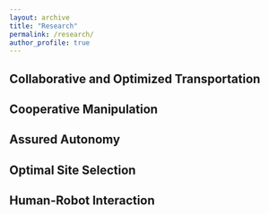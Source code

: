 ```yaml
---
layout: archive
title: "Research"
permalink: /research/
author_profile: true
---
```


## Collaborative and Optimized Transportation

## Cooperative Manipulation

## Assured Autonomy

## Optimal Site Selection

## Human-Robot Interaction